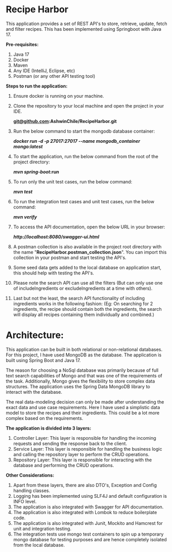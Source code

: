 # Recipe Harbor

This application provides a set of REST API's to store, retrieve, update, fetch and filter recipes. This has been implemented using Springboot with Java 17.

**Pre-requisites:**
1. Java 17
2. Docker
3. Maven
4. Any IDE (IntelliJ, Eclipse, etc)
5. Postman (or any other API testing tool)

**Steps to run the application:**
1. Ensure docker is running on your machine.
2. Clone the repository to your local machine and open the project in your IDE.

   **git@github.com:AshwinChile/RecipeHarbor.git**

3. Run the below command to start the mongodb database container:

   _**docker run -d -p 27017:27017 --name mongodb_container mongo:latest**_

4. To start the application, run the below command from the root of the project directory:

    _**mvn spring-boot:run**_

5. To run only the unit test cases, run the below command:

     _**mvn test**_

6. To run the integration test cases and unit test cases, run the below command:

     _**mvn verify**_

7. To access the API documentation, open the below URL in your browser:

     _**http://localhost:8080/swagger-ui.html**_

8. A postman collection is also available in the project root directory with the name "**RecipeHarbor.postman_collection.json**". 
   You can import this collection in your postman and start testing the API's. 
9. Some seed data gets added to the local database on application start, this should help with testing the API's.
10. Please note the search API can use all the filters (But can only use one of includeIngredients or excludeIngredients at a time with others).
11. Last but not the least, the search API functionality of including ingredients works in the following fashion:
(Eg: On searching for 2 ingredients, the recipe should contain both the ingredients, the search will display all recipes containing them individually and combined.)

# Architecture:

This application can be built in both relational or non-relational databases.
For this project, I have used MongoDB as the database. The application is built using Spring Boot and Java 17.

The reason for choosing a NoSql database was primarily because of full text search capabilities of Mongo and that was one of the requirements of the task.
Additionally, Mongo gives the flexibility to store complex data structures.
The application uses the Spring Data MongoDB library to interact with the database.

The real data-modeling decision can only be made after understanding the exact data and use case requirements.
Here I have used a simplistic data model to store the recipes and their ingredients. This could be a lot more complex based on the requirements.

**The application is divided into 3 layers:**
1. Controller Layer: This layer is responsible for handling the incoming requests and sending the response back to the client.
2. Service Layer: This layer is responsible for handling the business logic and calling the repository layer to perform the CRUD operations.
3. Repository Layer: This layer is responsible for interacting with the database and performing the CRUD operations.

**Other Considerations:**
1. Apart from these layers, there are also DTO's, Exception and Config handling classes.
2. Logging has been implemented using SLF4J and default configuration is INFO level.
3. The application is also integrated with Swagger for API documentation.
4. The application is also integrated with Lombok to reduce boilerplate code.
5. The application is also integrated with Junit, Mockito and Hamcrest for unit and integration testing.
6. The integration tests use mongo test containers to spin up a temporary mongo database for testing purposes and are hence completely isolated from the local database.
